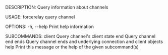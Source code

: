 DESCRIPTION:
Query information about channels

USAGE:
    forcerelay query channel <SUBCOMMAND>

OPTIONS:
    -h, --help    Print help information

SUBCOMMANDS:
    client    Query channel's client state
    end       Query channel end
    ends      Query channel ends and underlying connection and client objects
    help      Print this message or the help of the given subcommand(s)
